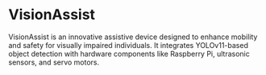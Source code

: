 # VisionAssist
VisionAssist is an innovative assistive device designed to enhance mobility and safety for visually impaired individuals. It integrates YOLOv11-based object detection with hardware components like Raspberry Pi, ultrasonic sensors, and servo motors.
